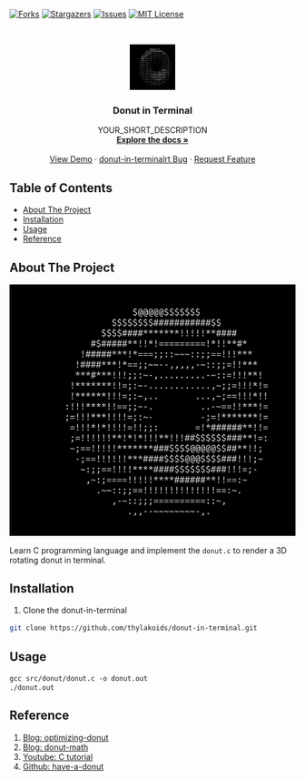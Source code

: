 <!--
Inspired by:
https://github.com/othneildrew/Best-README-Template/blob/master/BLANK_README.md
***
*** To avoid retyping too much info. Do a search and replace for the following:
*** thylakoids, donut-in-terminal, twitter_handle, email
-->



<!-- PROJECT SHIELDS -->
[![Forks][forks-shield]][forks-url]
[![Stargazers][stars-shield]][stars-url]
[![Issues][issues-shield]][issues-url]
[![MIT License][license-shield]][license-url]



<!-- PROJECT LOGO -->
<br />
<p align="center">
  <a href="https://github.com/thylakoids/donut-in-terminal">
    <img src="images/donut.png" alt="Logo" width="80" height="80">
  </a>

  <h3 align="center">Donut in Terminal</h3>

  <p align="center">
    YOUR_SHORT_DESCRIPTION
    <br />
    <a href="https://github.com/thylakoids/donut-in-terminal"><strong>Explore the docs »</strong></a>
    <br />
    <br />
    <a href="https://github.com/thylakoids/donut-in-terminal">View Demo</a>
    ·
    <a href="https://github.com/thylakoids/donut-in-terminal/issues">donut-in-terminalrt Bug</a>
    ·
    <a href="https://github.com/thylakoids/donut-in-terminal/issues">Request Feature</a>
  </p>
</p>



<!-- TABLE OF CONTENTS -->
## Table of Contents

<!-- vim-markdown-toc GFM -->

* [About The Project](#about-the-project)
* [Installation](#installation)
* [Usage](#usage)
* [Reference](#reference)

<!-- vim-markdown-toc -->



## About The Project

[![Product Name Screen Shot][product-screenshot]][product]

Learn C programming language and implement the `donut.c` to render a 3D
rotating donut in terminal.

## Installation
1. Clone the donut-in-terminal
```sh
git clone https://github.com/thylakoids/donut-in-terminal.git
```

## Usage
```shell
gcc src/donut/donut.c -o donut.out
./donut.out
```

Reference
---------
1. [Blog: optimizing-donut](https://www.a1k0n.net/2021/01/13/optimizing-donut.html)
2. [Blog: donut-math]( https://www.a1k0n.net/2011/07/20/donut-math.html )
3. [Youtube: C tutorial](https://www.youtube.com/watch?v=CPjZKsUYSXg&list=PL_c9BZzLwBRKKqOc9TJz1pP0ASrxLMtp2&index=2)
4. [Github: have-a-donut](https://github.com/kairess/have-a-donut)


<!-- MARKDOWN LINKS & IMAGES -->
<!-- https://www.markdownguide.org/basic-syntax/#reference-style-links -->
[forks-shield]: https://img.shields.io/github/forks/thylakoids/donut-in-terminal.svg?style=flat-square
[forks-url]: https://github.com/thylakoids/donut-in-terminal/network/members
[stars-shield]: https://img.shields.io/github/stars/thylakoids/donut-in-terminal.svg?style=flat-square
[stars-url]: https://github.com/thylakoids/donut-in-terminal/stargazers
[issues-shield]: https://img.shields.io/github/issues/thylakoids/donut-in-terminal.svg?style=flat-square
[issues-url]: https://github.com/thylakoids/donut-in-terminal/issues
[license-shield]: https://img.shields.io/github/license/thylakoids/donut-in-terminal.svg?style=flat-square
[license-url]: https://github.com/thylakoids/donut-in-terminal/blob/main/LICENSE
[product-screenshot]: images/donut.png
[product]: https://github.com/thylakoids/donut-in-terminal
